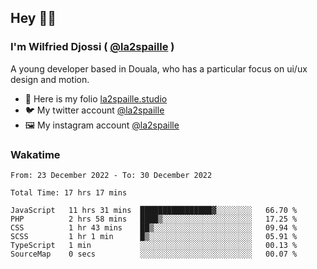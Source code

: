 ## Hey 👋🏾
### I'm Wilfried Djossi ( <a href="https://twitter.com/la2spaille/" target="_blank">@la2spaille</a> )
A young developer based in Douala, who has a particular focus on ui/ux design and motion.

- 🎨 Here is my folio [la2spaille.studio](https://la2spaille.studio/)
- 🐦 My twitter account [@la2spaille](https://twitter.com/la2spaille/)
- 🖼 My instagram account [@la2spaille](https://www.instagram.com/la2spaille/)

### Wakatime
<!--START_SECTION:waka-->

```text
From: 23 December 2022 - To: 30 December 2022

Total Time: 17 hrs 17 mins

JavaScript   11 hrs 31 mins  ████████████████▓░░░░░░░░   66.70 %
PHP          2 hrs 58 mins   ████▒░░░░░░░░░░░░░░░░░░░░   17.25 %
CSS          1 hr 43 mins    ██▒░░░░░░░░░░░░░░░░░░░░░░   09.94 %
SCSS         1 hr 1 min      █▒░░░░░░░░░░░░░░░░░░░░░░░   05.91 %
TypeScript   1 min           ░░░░░░░░░░░░░░░░░░░░░░░░░   00.13 %
SourceMap    0 secs          ░░░░░░░░░░░░░░░░░░░░░░░░░   00.07 %
```

<!--END_SECTION:waka-->
<!--
**la2spaille/la2spaille** is a ✨ _special_ ✨ repository because its `README.md` (this file) appears on your GitHub profile.

Here are some ideas to get you started:

- 🔭 I’m currently working on ...
- 🌱 I’m currently learning ...
- 👯 I’m looking to collaborate on ...
- 🤔 I’m looking for help with ...
- 💬 Ask me about ...
- 📫 How to reach me: ...
- 😄 Pronouns: ...
- ⚡ Fun fact: ...
-->
